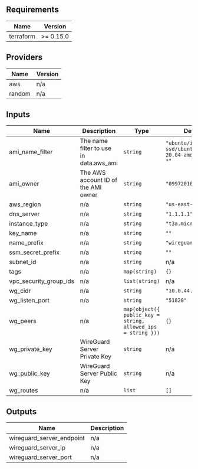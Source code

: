 ## Requirements

| Name | Version |
|------|---------|
| terraform | >= 0.15.0 |

## Providers

| Name | Version |
|------|---------|
| aws | n/a |
| random | n/a |

## Inputs

| Name | Description | Type | Default | Required |
|------|-------------|------|---------|:--------:|
| ami\_name\_filter | The name filter to use in data.aws\_ami | `string` | `"ubuntu/images/hvm-ssd/ubuntu-focal-20.04-amd64-server-*"` | no |
| ami\_owner | The AWS account ID of the AMI owner | `string` | `"099720109477"` | no |
| aws\_region | n/a | `string` | `"us-east-1"` | no |
| dns\_server | n/a | `string` | `"1.1.1.1"` | no |
| instance\_type | n/a | `string` | `"t3a.micro"` | no |
| key\_name | n/a | `string` | `""` | no |
| name\_prefix | n/a | `string` | `"wireguard-server"` | no |
| ssm\_secret\_prefix | n/a | `string` | `""` | no |
| subnet\_id | n/a | `string` | n/a | yes |
| tags | n/a | `map(string)` | `{}` | no |
| vpc\_security\_group\_ids | n/a | `list(string)` | n/a | yes |
| wg\_cidr | n/a | `string` | `"10.0.44.1/24"` | no |
| wg\_listen\_port | n/a | `string` | `"51820"` | no |
| wg\_peers | n/a | `map(object({ public_key = string, allowed_ips = string }))` | `{}` | no |
| wg\_private\_key | WireGuard Server Private Key | `string` | n/a | yes |
| wg\_public\_key | WireGuard Server Public Key | `string` | n/a | yes |
| wg\_routes | n/a | `list` | `[]` | no |

## Outputs

| Name | Description |
|------|-------------|
| wireguard\_server\_endpoint | n/a |
| wireguard\_server\_ip | n/a |
| wireguard\_server\_port | n/a |

